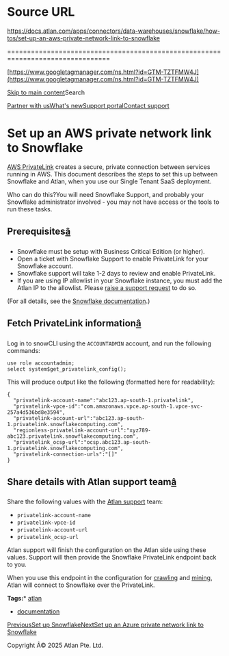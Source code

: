 # Source URL
https://docs.atlan.com/apps/connectors/data-warehouses/snowflake/how-tos/set-up-an-aws-private-network-link-to-snowflake

================================================================================

<!--
canonical: https://docs.atlan.com/apps/connectors/data-warehouses/snowflake/how-tos/set-up-an-aws-private-network-link-to-snowflake
link-alternate: https://docs.atlan.com/apps/connectors/data-warehouses/snowflake/how-tos/set-up-an-aws-private-network-link-to-snowflake
meta-description: Atlan support will finish the configuration on the Atlan side using these values. Support will then provide the Snowflake PrivateLink endpoint back to you.
meta-docsearch:docusaurus_tag: docs-default-current
meta-docsearch:language: en
meta-docsearch:version: current
meta-docusaurus_locale: en
meta-docusaurus_tag: docs-default-current
meta-docusaurus_version: current
meta-generator: Docusaurus v3.8.1
meta-og-description: Atlan support will finish the configuration on the Atlan side using these values. Support will then provide the Snowflake PrivateLink endpoint back to you.
meta-og-locale: en
meta-og-title: Set up an AWS private network link to Snowflake | Atlan Documentation
meta-og-url: https://docs.atlan.com/apps/connectors/data-warehouses/snowflake/how-tos/set-up-an-aws-private-network-link-to-snowflake
meta-twitter:card: summary_large_image
meta-viewport: width=device-width,initial-scale=1
title: Set up an AWS private network link to Snowflake | Atlan Documentation
-->

[https://www.googletagmanager.com/ns.html?id=GTM-TZTFMW4J](https://www.googletagmanager.com/ns.html?id=GTM-TZTFMW4J)

[Skip to main content](#__docusaurus_skipToContent_fallback)Search

[Partner with us](https://docs.google.com/forms/d/e/1FAIpQLScuAIhCm2GS7YFstrOjawbP8J7PUmOynQo7wI2yGCcCyEcVSw/viewform)[What's new](https://shipped.atlan.com/)[Support portal](https://atlan.zendesk.com/auth/v2/login/signin?return_to=https%3A%2F%2Fatlan.zendesk.com%2Fhc%2Fen-us&theme=hc&locale=en-us&brand_id=1900000425113&auth_origin=1900000425113%2Cfalse%2Ctrue)[Contact support](/support/submit-request)

Set up an AWS private network link to Snowflake
===============================================

[AWS PrivateLink](https://docs.aws.amazon.com/whitepapers/latest/aws-vpc-connectivity-options/aws-privatelink.html) creates a secure, private connection between services running in AWS. This document describes the steps to set this up between Snowflake and Atlan, when you use our Single Tenant SaaS deployment.

Who can do this?You will need Snowflake Support, and probably your Snowflake administrator involved \- you may not have access or the tools to run these tasks.

Prerequisites[â](#prerequisites "Direct link to Prerequisites")
-----------------------------------------------------------------

* Snowflake must be setup with Business Critical Edition (or higher).
* Open a ticket with Snowflake Support to enable PrivateLink for your Snowflake account.
* Snowflake support will take 1\-2 days to review and enable PrivateLink.
* If you are using IP allowlist in your Snowflake instance, you must add the Atlan IP to the allowlist. Please [raise a support request](/support/submit-request) to do so.

(For all details, see the [Snowflake documentation](https://docs.snowflake.com/en/user-guide/admin-security-privatelink.html).)

Fetch PrivateLink information[â](#fetch-privatelink-information "Direct link to Fetch PrivateLink information")
-----------------------------------------------------------------------------------------------------------------

Log in to snowCLI using the `ACCOUNTADMIN` account, and run the following commands:

```
use role accountadmin;  
select system$get_privatelink_config();  

```
This will produce output like the following (formatted here for readability):

```
{  
  "privatelink-account-name":"abc123.ap-south-1.privatelink",  
  "privatelink-vpce-id":"com.amazonaws.vpce.ap-south-1.vpce-svc-257a4d536bd8e3594",  
  "privatelink-account-url":"abc123.ap-south-1.privatelink.snowflakecomputing.com",  
  "regionless-privatelink-account-url":"xyz789-abc123.privatelink.snowflakecomputing.com",  
  "privatelink_ocsp-url":"ocsp.abc123.ap-south-1.privatelink.snowflakecomputing.com",  
  "privatelink-connection-urls":"[]"  
}  

```

Share details with Atlan support team[â](#share-details-with-atlan-support-team "Direct link to Share details with Atlan support team")
-----------------------------------------------------------------------------------------------------------------------------------------

Share the following values with the [Atlan support](/support/submit-request) team:

* `privatelink-account-name`
* `privatelink-vpce-id`
* `privatelink-account-url`
* `privatelink_ocsp-url`

Atlan support will finish the configuration on the Atlan side using these values. Support will then provide the Snowflake PrivateLink endpoint back to you.

When you use this endpoint in the configuration for [crawling](/apps/connectors/data-warehouses/snowflake/how-tos/crawl-snowflake) and [mining](/apps/connectors/data-warehouses/snowflake/how-tos/mine-snowflake), Atlan will connect to Snowflake over the PrivateLink.

**Tags:*** [atlan](/tags/atlan)
* [documentation](/tags/documentation)

[PreviousSet up Snowflake](/apps/connectors/data-warehouses/snowflake/how-tos/set-up-snowflake)[NextSet up an Azure private network link to Snowflake](/apps/connectors/data-warehouses/snowflake/how-tos/set-up-an-azure-private-network-link-to-snowflake)

Copyright Â© 2025 Atlan Pte. Ltd.

